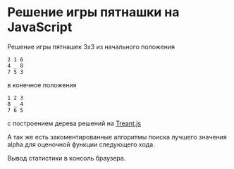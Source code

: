 # Решение игры пятнашки на JavaScript
Решение игры пятнашек 3x3 из начального положения
```
2 1 6
4 _ 8
7 5 3
```
в конечное положения
```
1 2 3
8 _ 4
7 6 5
```

с построением дерева решений на [Treant.js](https://fperucic.github.io/treant-js/)

А так же есть закоментированные алгоритмы поиска лучшего значения alpha для оценочной функции следующего хода.

Вывод статистики в консоль браузера.